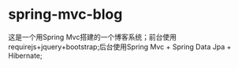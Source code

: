# spring-mvc-blog
这是一个用Spring Mvc搭建的一个博客系统；前台使用requirejs+jquery+bootstrap;后台使用Spring Mvc + Spring Data Jpa + Hibernate;
